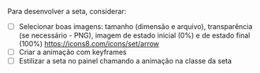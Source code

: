 Para desenvolver a seta, considerar:

- [ ] Selecionar boas imagens: tamanho (dimensão e arquivo), transparência (se necessário - PNG), imagem de estado inicial (0%) e de estado final (100%)
<https://icons8.com/icons/set/arrow>
- [ ] Criar a animação com keyframes
- [ ] Estilizar a seta no painel chamando a animação na classe da seta